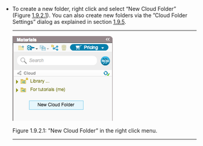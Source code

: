 

-   To create a new folder, right click and select “New Cloud Folder”
    (Figure [1.9.2.1](#x1-44001r1)). You can also create new folders via
    the ”Cloud Folder Settings” dialog as explained in
    section [1.9.5](#x1-470001.9.5).

    ------------------------------------------------------------------------

    <div class="figure">

    <span id="x1-44001r1"></span>
    ![PIC](../../../pictures/cloud_screenshots/right_click_cloud.png)
    <div class="caption">

    <span class="id">Figure 1.9.2.1: </span><span class="content">”New
    Cloud Folder” in the right click menu.</span>

    </div>

    </div>

    ------------------------------------------------------------------------

